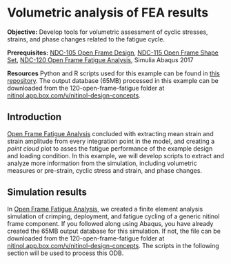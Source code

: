 # Volumetric analysis of FEA results

**Objective:** Develop tools for volumetric assessment of cyclic stresses, strains, and phase changes related to the fatigue cycle.

**Prerequisites:** [NDC-105 Open Frame Design](../105-open-frame-design), [NDC-115 Open Frame Shape Set](../115-open-frame-shape-set), [NDC-120 Open Frame Fatigue Analysis](../120-open-frame-fatigue), Simulia Abaqus 2017

**Resources** Python and R scripts used for this example can be found in [this repository](.). The output database (65MB) processed in this example can be downloaded from the 120-open-frame-fatigue folder at [nitinol.app.box.com/v/nitinol-design-concepts](https://nitinol.box.com/v/nitinol-design-concepts).

## Introduction

[Open Frame Fatigue Analysis](../120-open-frame-fatigue) concluded with extracting mean strain and strain amplitude from every integration point in the model, and creating a *point cloud* plot to asses the fatigue performance of the example design and loading condition. In this example, we will develop scripts to extract and analyze more information from the simulation, including volumetric measures or pre-strain, cyclic stress and strain, and phase changes.

## Simulation results

In [Open Frame Fatigue Analysis](../120-open-frame-fatigue), we created a finite element analysis simulation of crimping, deployment, and fatigue cycling of a generic nitinol frame component. If you followed along using Abaqus, you have already created the 65MB output database for this simulation. If not, the file can be downloaded from the 120-open-frame-fatigue folder at [nitinol.app.box.com/v/nitinol-design-concepts](https://nitinol.box.com/v/nitinol-design-concepts). The scripts in the following section will be used to process this ODB.

